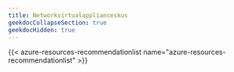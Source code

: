 ```yaml
---
title: Networkvirtualapplianceskus
geekdocCollapseSection: true
geekdocHidden: true
---
```


{{< azure-resources-recommendationlist name="azure-resources-recommendationlist" >}}
